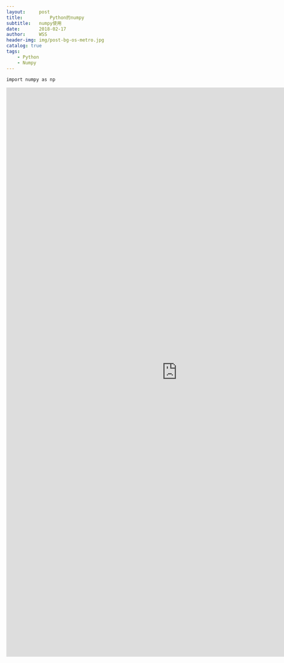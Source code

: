 ```yaml
---
layout:     post
title:      	Python的numpy
subtitle:   numpy使用
date:       2018-02-17
author:     WSS
header-img: img/post-bg-os-metro.jpg
catalog: true
tags:
    - Python
    - Numpy
---
```




`import numpy as np`


<iframe src="http://oyug2kd6x.bkt.clouddn.com//numpy/numpy.html" width="900px" height="1500px" frameborder="0" scrolling="no"> </iframe>